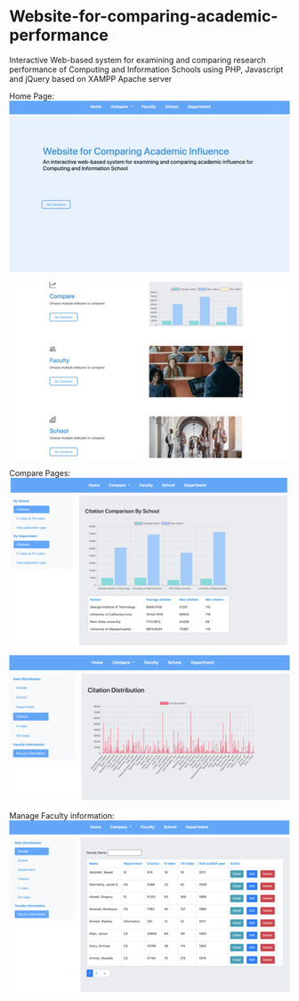 # Website-for-comparing-academic-performance

Interactive Web-based system for examining and comparing research performance of Computing and Information Schools using PHP, Javascript and jQuery based on XAMPP Apache server

Home Page:
![alt text](/image/home1.jpg)

![alt text](/image/home2.jpg)

Compare Pages:
![alt text](/image/compare1.png)

![alt text](/image/compare2.png)

Manage Faculty information:
![alt text](/image/data.png)

